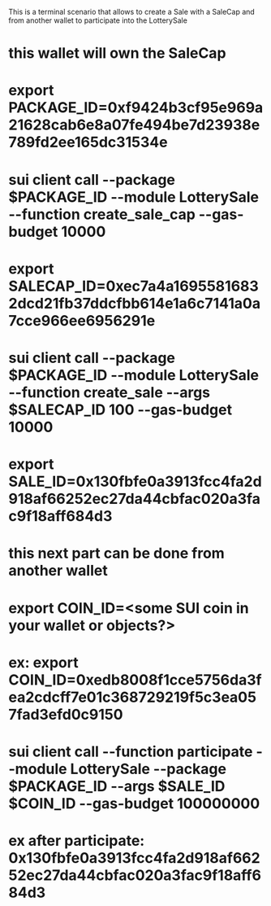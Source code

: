 This is a terminal scenario that allows to create a Sale with a SaleCap and from another wallet to participate into the LotterySale

# this wallet will own the SaleCap
# export PACKAGE_ID=0xf9424b3cf95e969a21628cab6e8a07fe494be7d23938e789fd2ee165dc31534e
# sui client call --package $PACKAGE_ID --module LotterySale --function create_sale_cap --gas-budget 10000
# export SALECAP_ID=0xec7a4a16955816832dcd21fb37ddcfbb614e1a6c7141a0a7cce966ee6956291e
# sui client call --package $PACKAGE_ID --module LotterySale --function create_sale --args $SALECAP_ID 100 --gas-budget 10000
# export SALE_ID=0x130fbfe0a3913fcc4fa2d918af66252ec27da44cbfac020a3fac9f18aff684d3

# this next part can be done from another wallet
# export COIN_ID=<some SUI coin in your wallet or objects?>
# ex: export COIN_ID=0xedb8008f1cce5756da3fea2cdcff7e01c368729219f5c3ea057fad3efd0c9150
# sui client call --function participate --module LotterySale --package $PACKAGE_ID --args $SALE_ID $COIN_ID --gas-budget 100000000
# ex after participate: 0x130fbfe0a3913fcc4fa2d918af66252ec27da44cbfac020a3fac9f18aff684d3

